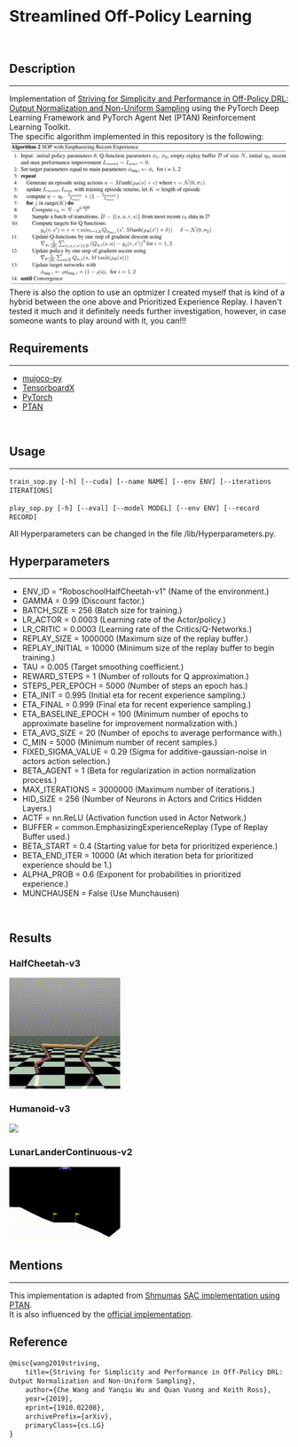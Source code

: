 # Streamlined Off-Policy Learning
<br/>

## Description
------------
Implementation of [Striving for Simplicity and Performance in Off-Policy DRL: Output Normalization and Non-Uniform Sampling](https://arxiv.org/abs/1910.02208) using the PyTorch Deep Learning Framework and PyTorch Agent Net (PTAN) Reinforcement Learning Toolkit. <br>
The specific algorithm implemented in this repository is the following:
<img src="./images/SOP+ERE.png">  
There is also the option to use an optmizer I created myself that is kind of a hybrid between the one above and Prioritized Experience Replay. I haven't tested it much and it 
definitely needs further investigation, however, in case someone wants to play around with it, you can!!!
<br/>

## Requirements
------------
*   [mujoco-py](https://github.com/openai/mujoco-py)
*   [TensorboardX](https://github.com/lanpa/tensorboardX)
*   [PyTorch](http://pytorch.org/)
*   [PTAN](https://github.com/Shmuma/ptan)
<br/>

## Usage
------------
```
train_sop.py [-h] [--cuda] [--name NAME] [--env ENV] [--iterations ITERATIONS]

play_sop.py [-h] [--eval] [--model MODEL] [--env ENV] [--record RECORD]
```
All Hyperparameters can be changed in the file /lib/Hyperparameters.py.
<br/>


## Hyperparameters
------------

*   ENV_ID = "RoboschoolHalfCheetah-v1"                  (Name of the environment.)
*   GAMMA = 0.99                                         (Discount factor.)
*   BATCH_SIZE = 256                                     (Batch size for training.)
*   LR_ACTOR = 0.0003                                    (Learning rate of the Actor/policy.)
*   LR_CRITIC = 0.0003                                   (Learning rate of the Critics/Q-Networks.)
*   REPLAY_SIZE = 1000000                                (Maximum size of the replay buffer.)
*   REPLAY_INITIAL = 10000                               (Minimum size of the replay buffer to begin training.)
*   TAU = 0.005                                          (Target smoothing coefficient.)
*   REWARD_STEPS = 1                                     (Number of rollouts for Q approximation.)
*   STEPS_PER_EPOCH = 5000                               (Number of steps an epoch has.)
*   ETA_INIT = 0.995                                     (Initial eta for recent experience sampling.)
*   ETA_FINAL = 0.999                                    (Final eta for recent experience sampling.)
*   ETA_BASELINE_EPOCH = 100                             (Minimum number of epochs to approximate baseline for improvement normalization with.)
*   ETA_AVG_SIZE = 20                                    (Number of epochs to average performance with.)
*   C_MIN = 5000                                         (Minimum number of recent samples.)
*   FIXED_SIGMA_VALUE = 0.29                             (Sigma for additive-gaussian-noise in actors action selection.)
*   BETA_AGENT = 1                                       (Beta for regularization in action normalization process.)
*   MAX_ITERATIONS = 3000000                             (Maximum number of iterations.)
*   HID_SIZE = 256                                       (Number of Neurons in Actors and Critics Hidden Layers.)
*   ACTF = nn.ReLU                                       (Activation function used in Actor Network.)
*   BUFFER = common.EmphasizingExperienceReplay          (Type of Replay Buffer used.)
*   BETA_START = 0.4                                     (Starting value for beta for prioritized experience.)
*   BETA_END_ITER = 10000                                (At which iteration beta for prioritized experience should be 1.)
*   ALPHA_PROB = 0.6                                     (Exponent for probabilities in prioritized experience.)
*	MUNCHAUSEN = False									 (Use Munchausen)
<br/>


## Results
### HalfCheetah-v3
<img src="./videos/SOP-HalfCheetah-v3.gif">
<br/>

### Humanoid-v3
<img src="./videos/SOP-Humanoid-v3.gif">
<br/>

### LunarLanderContinuous-v2
<img src="./videos/SOP-LunarLanderContinuous-v2.gif">
<br/>


## Mentions
------------
This implementation is adapted from [Shmumas](https://github.com/Shmuma) [SAC implementation using PTAN](https://github.com/PacktPublishing/Deep-Reinforcement-Learning-Hands-On-Second-Edition/blob/sac-experiment/Chapter19/06_train_sac.py). <br/>
It is also influenced by the [official implementation](https://github.com/AutumnWu/Streamlined-Off-Policy-Learning).
<br/>


## Reference
```shell
@misc{wang2019striving,
    title={Striving for Simplicity and Performance in Off-Policy DRL: Output Normalization and Non-Uniform Sampling},
    author={Che Wang and Yanqiu Wu and Quan Vuong and Keith Ross},
    year={2019},
    eprint={1910.02208},
    archivePrefix={arXiv},
    primaryClass={cs.LG}
}
```
